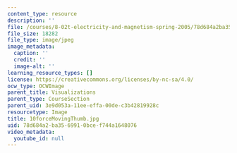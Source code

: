 ```yaml
---
content_type: resource
description: ''
file: /courses/8-02t-electricity-and-magnetism-spring-2005/78d684a2ba3569910bcef744a1648076_10forceMovingThumb.jpg
file_size: 18282
file_type: image/jpeg
image_metadata:
  caption: ''
  credit: ''
  image-alt: ''
learning_resource_types: []
license: https://creativecommons.org/licenses/by-nc-sa/4.0/
ocw_type: OCWImage
parent_title: Visualizations
parent_type: CourseSection
parent_uid: 3e9d053a-11ee-effa-00de-c3b42819928c
resourcetype: Image
title: 10forceMovingThumb.jpg
uid: 78d684a2-ba35-6991-0bce-f744a1648076
video_metadata:
  youtube_id: null
---
```

